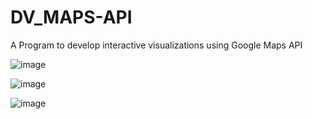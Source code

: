 # DV_MAPS-API
 A Program to develop interactive visualizations using Google Maps API

 ![image](https://github.com/user-attachments/assets/f375dd3c-dd0e-47ac-bbfd-079cd1c0561c)

 ![image](https://github.com/user-attachments/assets/24084079-4db9-487f-bcf6-c933a2a09b67)

 ![image](https://github.com/user-attachments/assets/38b643a3-8119-4f5a-b170-bf47af588e13)




